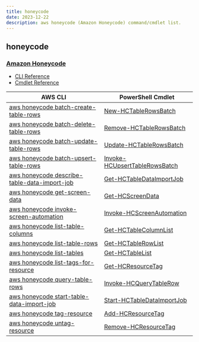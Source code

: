 ```yaml
---
title: honeycode
date: 2023-12-22
description: aws honeycode (Amazon Honeycode) command/cmdlet list.
---
```


## honeycode

### [Amazon Honeycode](https://www.honeycode.aws/)

* [CLI Reference](https://awscli.amazonaws.com/v2/documentation/api/latest/reference/honeycode/index.html)
* [Cmdlet Reference](https://docs.aws.amazon.com/powershell/latest/reference/items/Honeycode_cmdlets.html)

|AWS CLI|PowerShell Cmdlet|
|----|----|
|[aws honeycode batch-create-table-rows](https://awscli.amazonaws.com/v2/documentation/api/latest/reference/honeycode/batch-create-table-rows.html)|[New-HCTableRowsBatch](https://docs.aws.amazon.com/powershell/latest/reference/items/New-HCTableRowsBatch.html)|
|[aws honeycode batch-delete-table-rows](https://awscli.amazonaws.com/v2/documentation/api/latest/reference/honeycode/batch-delete-table-rows.html)|[Remove-HCTableRowsBatch](https://docs.aws.amazon.com/powershell/latest/reference/items/Remove-HCTableRowsBatch.html)|
|[aws honeycode batch-update-table-rows](https://awscli.amazonaws.com/v2/documentation/api/latest/reference/honeycode/batch-update-table-rows.html)|[Update-HCTableRowsBatch](https://docs.aws.amazon.com/powershell/latest/reference/items/Update-HCTableRowsBatch.html)|
|[aws honeycode batch-upsert-table-rows](https://awscli.amazonaws.com/v2/documentation/api/latest/reference/honeycode/batch-upsert-table-rows.html)|[Invoke-HCUpsertTableRowsBatch](https://docs.aws.amazon.com/powershell/latest/reference/items/Invoke-HCUpsertTableRowsBatch.html)|
|[aws honeycode describe-table-data-import-job](https://awscli.amazonaws.com/v2/documentation/api/latest/reference/honeycode/describe-table-data-import-job.html)|[Get-HCTableDataImportJob](https://docs.aws.amazon.com/powershell/latest/reference/items/Get-HCTableDataImportJob.html)|
|[aws honeycode get-screen-data](https://awscli.amazonaws.com/v2/documentation/api/latest/reference/honeycode/get-screen-data.html)|[Get-HCScreenData](https://docs.aws.amazon.com/powershell/latest/reference/items/Get-HCScreenData.html)|
|[aws honeycode invoke-screen-automation](https://awscli.amazonaws.com/v2/documentation/api/latest/reference/honeycode/invoke-screen-automation.html)|[Invoke-HCScreenAutomation](https://docs.aws.amazon.com/powershell/latest/reference/items/Invoke-HCScreenAutomation.html)|
|[aws honeycode list-table-columns](https://awscli.amazonaws.com/v2/documentation/api/latest/reference/honeycode/list-table-columns.html)|[Get-HCTableColumnList](https://docs.aws.amazon.com/powershell/latest/reference/items/Get-HCTableColumnList.html)|
|[aws honeycode list-table-rows](https://awscli.amazonaws.com/v2/documentation/api/latest/reference/honeycode/list-table-rows.html)|[Get-HCTableRowList](https://docs.aws.amazon.com/powershell/latest/reference/items/Get-HCTableRowList.html)|
|[aws honeycode list-tables](https://awscli.amazonaws.com/v2/documentation/api/latest/reference/honeycode/list-tables.html)|[Get-HCTableList](https://docs.aws.amazon.com/powershell/latest/reference/items/Get-HCTableList.html)|
|[aws honeycode list-tags-for-resource](https://awscli.amazonaws.com/v2/documentation/api/latest/reference/honeycode/list-tags-for-resource.html)|[Get-HCResourceTag](https://docs.aws.amazon.com/powershell/latest/reference/items/Get-HCResourceTag.html)|
|[aws honeycode query-table-rows](https://awscli.amazonaws.com/v2/documentation/api/latest/reference/honeycode/query-table-rows.html)|[Invoke-HCQueryTableRow](https://docs.aws.amazon.com/powershell/latest/reference/items/Invoke-HCQueryTableRow.html)|
|[aws honeycode start-table-data-import-job](https://awscli.amazonaws.com/v2/documentation/api/latest/reference/honeycode/start-table-data-import-job.html)|[Start-HCTableDataImportJob](https://docs.aws.amazon.com/powershell/latest/reference/items/Start-HCTableDataImportJob.html)|
|[aws honeycode tag-resource](https://awscli.amazonaws.com/v2/documentation/api/latest/reference/honeycode/tag-resource.html)|[Add-HCResourceTag](https://docs.aws.amazon.com/powershell/latest/reference/items/Add-HCResourceTag.html)|
|[aws honeycode untag-resource](https://awscli.amazonaws.com/v2/documentation/api/latest/reference/honeycode/untag-resource.html)|[Remove-HCResourceTag](https://docs.aws.amazon.com/powershell/latest/reference/items/Remove-HCResourceTag.html)|

